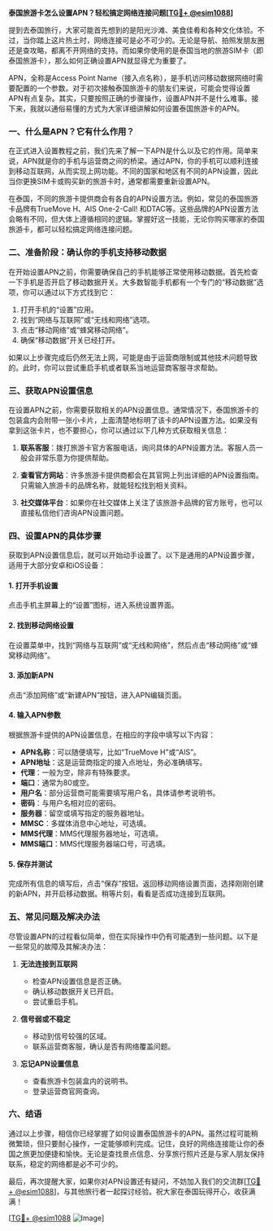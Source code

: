 **泰国旅游卡怎么设置APN？轻松搞定网络连接问题[[TG💪+ @esim1088](https://t.me/s/esim1088)]**

提到去泰国旅行，大家可能首先想到的是阳光沙滩、美食佳肴和各种文化体验。不过，当你踏上这片热土时，网络连接可是必不可少的。无论是导航、拍照发朋友圈还是查攻略，都离不开网络的支持。而如果你使用的是泰国当地的旅游SIM卡（即泰国旅游卡），那么如何正确设置APN就显得尤为重要了。

APN，全称是Access Point Name（接入点名称），是手机访问移动数据网络时需要配置的一个参数。对于初次接触泰国旅游卡的朋友们来说，可能会觉得设置APN有点复杂。其实，只要按照正确的步骤操作，设置APN并不是什么难事。接下来，我就以通俗易懂的方式为大家详细讲解如何设置泰国旅游卡的APN。

### **一、什么是APN？它有什么作用？**

在正式进入设置教程之前，我们先来了解一下APN是什么以及它的作用。简单来说，APN就是你的手机与运营商之间的桥梁。通过APN，你的手机可以顺利连接到移动互联网，从而实现上网功能。不同的国家和地区有不同的APN设置，因此当你更换SIM卡或购买新的旅游卡时，通常都需要重新设置APN。

在泰国，不同的旅游卡提供商会有各自的APN设置方法。例如，常见的泰国旅游卡品牌有TrueMove H、AIS One-2-Call! 和DTAC等。这些品牌的APN设置方法会略有不同，但大体上遵循相同的逻辑。掌握好这一技能，无论你购买哪家的泰国旅游卡，都可以轻松搞定网络连接问题。

### **二、准备阶段：确认你的手机支持移动数据**

在开始设置APN之前，你需要确保自己的手机能够正常使用移动数据。首先检查一下手机是否开启了移动数据开关。大多数智能手机都有一个专门的“移动数据”选项，你可以通过以下方式找到它：

1. 打开手机的“设置”应用。
2. 找到“网络与互联网”或“无线和网络”选项。
3. 点击“移动网络”或“蜂窝移动网络”。
4. 确保“移动数据”开关已经打开。

如果以上步骤完成后仍然无法上网，可能是由于运营商限制或其他技术问题导致的。此时，你可以尝试重启手机或者联系当地运营商客服寻求帮助。

### **三、获取APN设置信息**

在设置APN之前，你需要获取相关的APN设置信息。通常情况下，泰国旅游卡的包装盒内会附带一张小卡片，上面清楚地标明了该卡的APN设置方法。如果没有拿到这张卡片，也不要担心，你可以通过以下几种方式获取相关信息：

1. **联系客服**：拨打旅游卡官方客服电话，询问具体的APN设置方法。客服人员一般会非常乐意为你提供帮助。
   
2. **查看官方网站**：许多旅游卡提供商都会在其官网上列出详细的APN设置指南。只需输入旅游卡的品牌名称，就能轻松找到相关资料。

3. **社交媒体平台**：如果你在社交媒体上关注了该旅游卡品牌的官方账号，也可以直接私信他们咨询APN设置问题。

### **四、设置APN的具体步骤**

获取到APN设置信息后，就可以开始动手设置了。以下是通用的APN设置步骤，适用于大部分安卓和iOS设备：

#### **1. 打开手机设置**
点击手机主屏幕上的“设置”图标，进入系统设置界面。

#### **2. 找到移动网络设置**
在设置菜单中，找到“网络与互联网”或“无线和网络”，然后点击“移动网络”或“蜂窝移动网络”。

#### **3. 添加新APN**
点击“添加网络”或“新建APN”按钮，进入APN编辑页面。

#### **4. 输入APN参数**
根据旅游卡提供的APN设置信息，在相应的字段中填写以下内容：
- **APN名称**：可以随便填写，比如“TrueMove H”或“AIS”。
- **APN地址**：这是运营商指定的接入点地址，务必准确填写。
- **代理**：一般为空，除非有特殊要求。
- **端口**：通常为80或空。
- **用户名**：部分运营商可能需要填写用户名，具体请参考说明书。
- **密码**：与用户名相对应的密码。
- **服务器**：留空或填写指定的服务器地址。
- **MMSC**：多媒体消息中心地址，可选填。
- **MMS代理**：MMS代理服务器地址，可选填。
- **MMS端口**：MMS代理服务器端口号，可选填。

#### **5. 保存并测试**
完成所有信息的填写后，点击“保存”按钮。返回移动网络设置页面，选择刚刚创建的新APN，并开启移动数据。稍等片刻，看看是否成功连接到互联网。

### **五、常见问题及解决办法**

尽管设置APN的过程看似简单，但在实际操作中仍有可能遇到一些问题。以下是一些常见的故障及其解决办法：

1. **无法连接到互联网**
   - 检查APN设置信息是否正确。
   - 确认移动数据开关已开启。
   - 尝试重启手机。

2. **信号弱或不稳定**
   - 移动到信号较强的区域。
   - 联系运营商客服，确认是否有网络覆盖问题。

3. **忘记APN设置信息**
   - 查看旅游卡包装盒内的说明书。
   - 登录运营商官网查询。

### **六、结语**

通过以上步骤，相信你已经掌握了如何设置泰国旅游卡的APN。虽然过程可能稍微繁琐，但只要耐心操作，一定能够顺利完成。记住，良好的网络连接能让你的泰国之旅更加便捷和愉快。无论是查找景点信息、分享旅行照片还是与家人朋友保持联系，稳定的网络都是必不可少的。

最后，再次提醒大家，如果你对APN设置还有疑问，不妨加入我们的交流群[[TG💪+ @esim1088](https://t.me/s/esim1088)]，与其他旅行者一起探讨经验。祝大家在泰国玩得开心，收获满满！

[[TG💪+ @esim1088](https://t.me/s/esim1088) ![Image](https://i.postimg.cc/4NQfJmqS/Snipaste-2025-05-13-00-14-12.png)]
